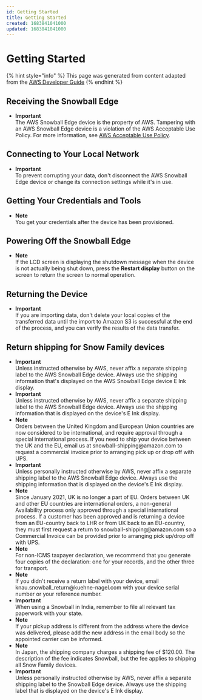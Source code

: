 ```yaml
---
id: Getting Started
title: Getting Started
created: 1683841041000
updated: 1683841041000
---
```

# Getting Started

{% hint style="info" %}
This page was generated from content adapted from the [AWS Developer Guide](https://github.com/awsdocs/aws-snowball-developer-guide.git)
{% endhint %}

## Receiving the Snowball Edge

- **Important**  
The AWS Snowball Edge device is the property of AWS\. Tampering with an AWS Snowball Edge device is a violation of the AWS Acceptable Use Policy\. For more information, see [AWS Acceptable Use Policy](http://aws.amazon.com/aup/)\.


## Connecting to Your Local Network

- **Important**  
To prevent corrupting your data, don't disconnect the AWS Snowball Edge device or change its connection settings while it's in use\.


## Getting Your Credentials and Tools

- **Note**  
You get your credentials after the device has been provisioned\.


## Powering Off the Snowball Edge

- **Note**  
If the LCD screen is displaying the shutdown message when the device is not actually being shut down, press the **Restart display** button on the screen to return the screen to normal operation\.


## Returning the Device

- **Important**  
If you are importing data, don't delete your local copies of the transferred data until the import to Amazon S3 is successful at the end of the process, and you can verify the results of the data transfer\.


## Return shipping for Snow Family devices

- **Important**  
Unless instructed otherwise by AWS, never affix a separate shipping label to the AWS Snowball Edge device\. Always use the shipping information that's displayed on the AWS Snowball Edge device E Ink display\.
- **Important**  
Unless instructed otherwise by AWS, never affix a separate shipping label to the AWS Snowball Edge device\. Always use the shipping information that is displayed on the device's E Ink display\.
- **Note**  
Orders between the United Kingdom and European Union countries are now considered to be international, and require approval through a special international process\. If you need to ship your device between the UK and the EU, email us at snowball\-shipping@amazon\.com to request a commercial invoice prior to arranging pick up or drop off with UPS\.
- **Important**  
Unless personally instructed otherwise by AWS, never affix a separate shipping label to the AWS Snowball Edge device\. Always use the shipping information that is displayed on the device's E Ink display\.
- **Note**  
Since January 2021, UK is no longer a part of EU\. Orders between UK and other EU countries are international orders, a non\-general Availability process only approved through a special international process\. If a customer has been approved and is returning a device from an EU\-country back to LHR or from UK back to an EU\-country, they must first request a return to snowball\-shipping@amazon\.com so a Commercial Invoice can be provided prior to arranging pick up/drop off with UPS\.
- **Note**  
For non\-ICMS taxpayer declaration, we recommend that you generate four copies of the declaration: one for your records, and the other three for transport\.
- **Note**  
If you didn't receive a return label with your device, email knau\.snowball\_return@kuehne\-nagel\.com with your device serial number or your reference number\.
- **Important**  
When using a Snowball in India, remember to file all relevant tax paperwork with your state\.
- **Note**  
If your pickup address is different from the address where the device was delivered, please add the new address in the email body so the appointed carrier can be informed\.
- **Note**  
In Japan, the shipping company charges a shipping fee of $120\.00\. The description of the fee indicates Snowball, but the fee applies to shipping all Snow Family devices\.
- **Important**  
Unless personally instructed otherwise by AWS, never affix a separate shipping label to the Snowball Edge device\. Always use the shipping label that is displayed on the device's E Ink display\.

